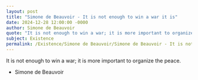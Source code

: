 ```yaml
---
layout: post
title: "Simone de Beauvoir - It is not enough to win a war it is"
date: 2024-12-28 12:00:00 -0000
author: Simone de Beauvoir
quote: "It is not enough to win a war; it is more important to organize the peace."
subject: Existence
permalink: /Existence/Simone de Beauvoir/Simone de Beauvoir - It is not enough to win a war it is
---
```


It is not enough to win a war; it is more important to organize the peace.

- Simone de Beauvoir
